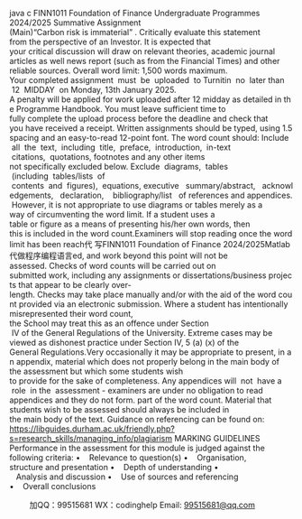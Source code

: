 java c
FINN1011
Foundation of Finance
Undergraduate Programmes 2024/2025
Summative Assignment (Main)“Carbon risk is immaterial” . Critically evaluate this statement from the perspective of an Investor. It is expected that your critical discussion will draw on relevant theories, academic journal articles as well news report (such as from the Financial Times) and other reliable sources.
Overall word limit: 1,500 words maximum.
Your completed assignment  must  be  uploaded  to Turnitin  no  later than  12  MIDDAY  on Monday, 13th January 2025.
A penalty will be applied for work uploaded after 12 midday as detailed in the Programme Handbook.
You must leave sufficient time to fully complete the upload process before the deadline and check that you have received a receipt.
Written assignments should be typed, using 1.5 spacing and an easy-to-read 12-point font. The word count should:
Include  all  the  text,  including  title,  preface,  introduction,  in-text  citations,  quotations, footnotes and any other items not specifically excluded below.
Exclude  diagrams,  tables  (including  tables/lists  of  contents  and  figures),  equations, executive   summary/abstract,   acknowledgements,   declaration,    bibliography/list   of references and appendices.  However, it is not appropriate to use diagrams or tables merely as a way of circumventing the word limit. If a student uses a table or figure as a means of presenting his/her own words, then this is included in the word count.Examiners will stop reading once the word limit has been reach代 写FINN1011 Foundation of Finance 2024/2025Matlab
代做程序编程语言ed, and work beyond this point will not be assessed. Checks of word counts will be carried out on submitted work, including any assignments or dissertations/business projects that appear to be clearly over-length. Checks may take place manually and/or with the aid of the word count provided via an electronic submission. Where a student has intentionally misrepresented their word count, the School may treat this as an offence under Section  IV of the General Regulations of the University. Extreme cases may be viewed as dishonest practice under Section IV, 5 (a) (x) of the General Regulations.Very occasionally it may be appropriate to present, in an appendix, material which does not properly belong in the main body of the assessment but which some students wish to provide for the sake of completeness. Any appendices will  not  have a  role  in the  assessment - examiners are under no obligation to read appendices and they do not form. part of the word count. Material that students wish to be assessed should always be included in the main body of the text.
Guidance on referencing can be found on:
https://libguides.durham.ac.uk/friendly.php?s=research_skills/managing_info/plagiarism
MARKING GUIDELINES
Performance in the assessment for this module is judged against the following criteria:
•    Relevance to question(s)
•    Organisation, structure and presentation
•    Depth of understanding
•    Analysis and discussion
•    Use of sources and referencing
•    Overall conclusions




         
加QQ：99515681  WX：codinghelp  Email: 99515681@qq.com
